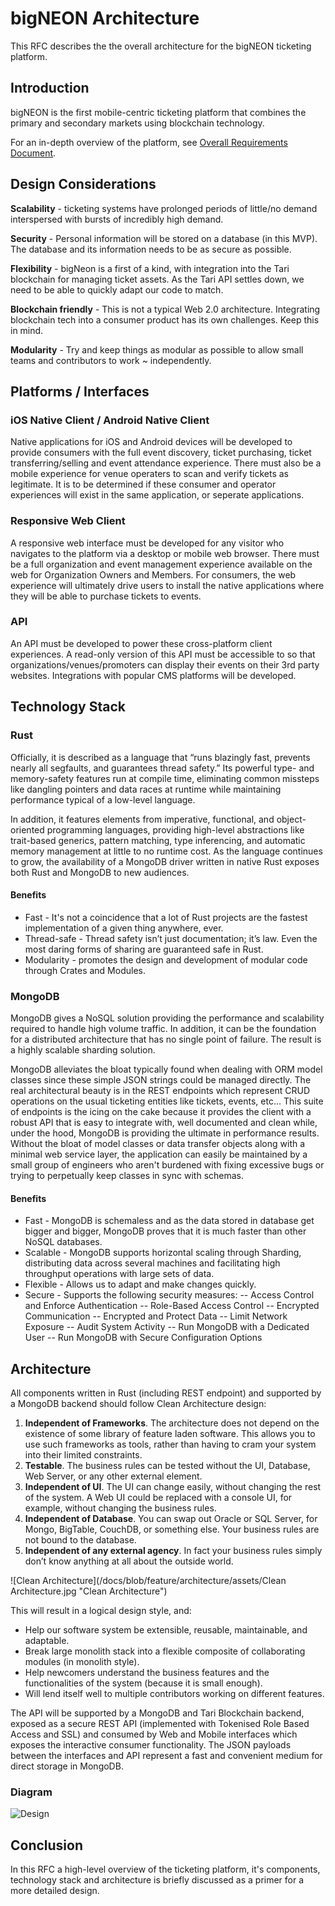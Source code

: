 
# bigNEON Architecture

This RFC describes the the overall architecture for the bigNEON ticketing platform.

## Introduction

bigNEON is the first mobile-centric ticketing platform that combines the primary and secondary markets using blockchain technology.

For an in-depth overview of the platform, see [Overall Requirements Document](https://github.com/big-neon/docs/blob/master/overview.md).

## Design Considerations

**Scalability** - ticketing systems have prolonged periods of little/no demand interspersed with bursts of incredibly high demand.

**Security** - Personal information will be stored on a database (in this MVP). The database and its information needs to be as secure as possible.

**Flexibility** - bigNeon is a first of a kind, with integration into the Tari blockchain for managing ticket assets. As the Tari API settles down, we need to be able to quickly adapt our code to match.

**Blockchain friendly** - This is not a typical Web 2.0 architecture. Integrating blockchain tech into a consumer product has its own challenges. Keep this in mind.

**Modularity** - Try and keep things as modular as possible to allow small teams and contributors to work ~ independently.

## Platforms / Interfaces

### iOS Native Client / Android Native Client

Native applications for iOS and Android devices will be developed to provide consumers with the full event discovery, ticket purchasing, ticket transferring/selling and event attendance experience. There must also be a mobile experience for venue operaters to scan and verify tickets as legitimate. It is to be determined if these consumer and operator experiences will exist in the same application, or seperate applications.

### Responsive Web Client

A responsive web interface must be developed for any visitor who navigates to the platform via a desktop or mobile web browser. There must be a full organization and event management experience available on the web for Organization Owners and Members. For consumers, the web experience will ultimately drive users to install the native applications where they will be able to purchase tickets to events.

### API

An API must be developed to power these cross-platform client experiences. A read-only version of this API must be accessible to so that organizations/venues/promoters can display their events on their 3rd party websites. Integrations with popular CMS platforms will be developed.

## Technology Stack

### Rust

Officially, it is described as a language that “runs blazingly fast, prevents nearly all segfaults, and guarantees thread safety.” Its powerful type- and memory-safety features run at compile time, eliminating common missteps like dangling pointers and data races at runtime while maintaining performance typical of a low-level language.

In addition, it features elements from imperative, functional, and object-oriented programming languages, providing high-level abstractions like trait-based generics, pattern matching, type inferencing, and automatic memory management at little to no runtime cost. As the language continues to grow, the availability of a MongoDB driver written in native Rust exposes both Rust and MongoDB to new audiences.

#### Benefits

 - Fast - It's not a coincidence that a lot of Rust projects are the fastest implementation of a given thing anywhere, ever.
 - Thread-safe - Thread safety isn’t just documentation; it’s law. Even the most daring forms of sharing are guaranteed safe in Rust.
 - Modularity - promotes the design and development of modular code through Crates and Modules.

### MongoDB

MongoDB gives a NoSQL solution providing the performance and scalability required to handle high volume traffic. In addition, it can be the foundation for a distributed architecture that has no single point of failure. The result is a highly scalable sharding solution.

MongoDB alleviates the bloat typically found when dealing with ORM model classes since these simple JSON strings could be managed directly. The real architectural beauty is in the REST endpoints which represent CRUD operations on the usual ticketing entities like tickets, events, etc… This suite of endpoints is the icing on the cake because it provides the client with a robust API that is easy to integrate with, well documented and clean while, under the hood, MongoDB is providing the ultimate in performance results.  Without the bloat of model classes or data transfer objects along with a minimal web service layer, the application can easily be maintained by a small group of engineers who aren't burdened with fixing excessive bugs or trying to perpetually keep classes in sync with schemas.

#### Benefits

 - Fast - MongoDB is schemaless and as the data stored in database get bigger and bigger, MongoDB proves that it is much faster than other NoSQL databases.
 - Scalable - MongoDB supports horizontal scaling through Sharding, distributing data across several machines and facilitating high throughput operations with large sets of data.
 - Flexible - Allows us to adapt and make changes quickly.
 - Secure - Supports the following security measures:
 -- Access Control and Enforce Authentication
 -- Role-Based Access Control
 -- Encrypted Communication
 -- Encrypted and Protect Data
 -- Limit Network Exposure
 -- Audit System Activity
 -- Run MongoDB with a Dedicated User
 -- Run MongoDB with Secure Configuration Options

## Architecture

All components written in Rust (including REST endpoint) and supported by a MongoDB backend should follow Clean Architecture design:

 1. **Independent of Frameworks**. The architecture does not depend on the existence of some library of feature laden software. This allows you to use such frameworks as tools, rather than having to cram your system into their limited constraints.
 2. **Testable**. The business rules can be tested without the UI, Database, Web Server, or any other external element.
 3. **Independent of UI**. The UI can change easily, without changing the rest of the system. A Web UI could be replaced with a console UI, for example, without changing the business rules.
 4. **Independent of Database**. You can swap out Oracle or SQL Server, for Mongo, BigTable, CouchDB, or something else. Your business rules are not bound to the database.
 5. **Independent of any external agency**. In fact your business rules simply don’t know anything at all about the outside world.

![Clean Architecture](/docs/blob/feature/architecture/assets/Clean Architecture.jpg "Clean Architecture")

This will result in a logical design style, and:
- Help our software system be extensible, reusable, maintainable, and adaptable.
- Break large monolith stack into a flexible composite of collaborating modules (in monolith style).
- Help newcomers understand the business features and the functionalities of the system (because it is small enough).
- Will lend itself well to multiple contributors working on different features.

The API will be supported by a MongoDB and Tari Blockchain backend, exposed as a secure REST API (implemented with Tokenised Role Based Access and SSL) and consumed by Web and Mobile interfaces which exposes the interactive consumer functionality. The JSON payloads between the interfaces and API represent a fast and convenient medium for direct storage in MongoDB.

### Diagram

![Design](/docs/blob/feature/architecture/assets/Design.png "Design")

## Conclusion

In this RFC a high-level overview of the ticketing platform, it's components, technology stack and architecture is briefly discussed as a primer for a more detailed design.